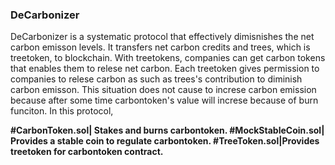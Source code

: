 ### DeCarbonizer


DeCarbonizer is a systematic protocol that effectively dimisnishes the net carbon emisson levels. It transfers net carbon credits and trees, which is treetoken, to blockchain.  With treetokens, companies can get carbon tokens that enables them to relese net carbon. Each treetoken gives permission to companies to relese carbon as such as trees's contribution to diminish carbon emisson. This situation does not cause to increse carbon emission because after some time carbontoken's value will increse because of burn funciton. In this protocol, 

**#CarbonToken.sol| Stakes and burns carbontoken.
#MockStableCoin.sol| Provides a stable coin to regulate carbontoken.
#TreeToken.sol|Provides treetoken for carbontoken contract.** 
